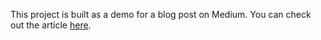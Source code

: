 This project is built as a demo for a blog post on Medium. You can check out the article [here](https://medium.com/bitsrc/migrating-from-node-js-to-bun-8db42a80529f).
